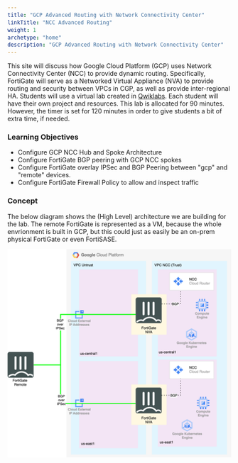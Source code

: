 ```yaml
---
title: "GCP Advanced Routing with Network Connectivity Center"
linkTitle: "NCC Advanced Routing"
weight: 1
archetype: "home"
description: "GCP Advanced Routing with Network Connectivity Center"
---
```


This site will discuss how Google Cloud Platform (GCP) uses Network Connectivity Center (NCC) to provide dynamic routing.  Specifically, FortiGate will serve as a Networked Virtual Appliance (NVA) to provide routing and security between VPCs in CGP, as well as provide inter-regional HA. Students will use a virtual lab created in [Qwiklabs](https://fortinet.qwiklabs.com).  Each student will have their own project and resources.  This lab is allocated for 90 minutes.  However, the timer is set for 120 minutes in order to give students a bit of extra time, if needed.

### Learning Objectives
- Configure GCP NCC Hub and Spoke Architecture
- Configure FortiGate BGP peering with GCP NCC spokes
- Configure FortiGate overlay IPSec and BGP Peering between "gcp" and "remote" devices.
- Configure FortiGate Firewall Policy to allow and inspect traffic
 
### Concept
The below diagram shows the (High Level) architecture we are building for the lab. The remote FortiGate is represented as a VM, because the whole envrionment is built in GCP, but this could just as easily be an on-prem physical FortiGate or even FortiSASE.

![NCC High Level](gcp_ncc.svg)
